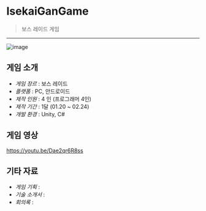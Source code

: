 # IsekaiGanGame
>  보스 레이드 게임
---
![image](https://github.com/user-attachments/assets/c24d8fdc-1365-4b90-86d9-8b16011fa009)

## 게임 소개

- *게임 장르*  : 보스 레이드
- *플랫폼*  : PC, 안드로이드
- *제작 인원*  : 4 인 (프로그래머 4인)
- *제작 기간*  : 1달 (01.20 ~ 02.24)
- *개발 환경*  : Unity, C#


## 게임 영상
https://youtu.be/Dae2qr6R8ss


## 기타 자료
- *게임 기획* :
- *기술 소개서* :
- *회의록* :
